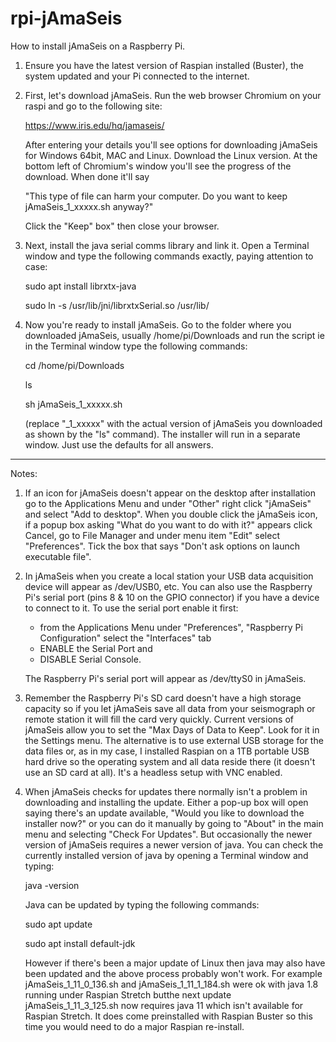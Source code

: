 # rpi-jAmaSeis
How to install jAmaSeis on a Raspberry Pi.

1. Ensure you have the latest version of Raspian installed (Buster), the system updated and your Pi connected to the internet.

2. First, let's download jAmaSeis.
Run the web browser Chromium on your raspi and go to the following site:

    https://www.iris.edu/hq/jamaseis/

    After entering your details you'll see options for downloading jAmaSeis for Windows 64bit, MAC and Linux. Download the Linux version. At the bottom left of Chromium's window you'll see the progress of the download. When done it'll say

    "This type of file can harm your computer. Do you want to keep jAmaSeis_1_xxxxx.sh anyway?"

    Click the "Keep" box" then close your browser.


3. Next, install the java serial comms library and link it. Open a Terminal window and type the following commands exactly, paying attention to case:

    sudo apt install librxtx-java
    
    sudo ln -s /usr/lib/jni/librxtxSerial.so /usr/lib/


4. Now you're ready to install jAmaSeis. Go to the folder where you downloaded jAmaSeis, usually /home/pi/Downloads   and run the script ie in the Terminal window type the following commands:

    cd /home/pi/Downloads
    
    ls
    
    sh jAmaSeis_1_xxxxx.sh

    (replace "_1_xxxxx" with the actual version of jAmaSeis you downloaded as shown by the "ls" command). The installer will run in a separate window. Just use the defaults for all answers.

-----------------------------------------------------------------------------------------

Notes:
1. If an icon for jAmaSeis doesn't appear on the desktop after installation go to the Applications Menu and under "Other" right click "jAmaSeis" and select "Add to desktop".
When you double click the jAmaSeis icon, if a popup box asking "What do you want to do with it?" appears click Cancel, go to File Manager and under menu item "Edit" select "Preferences". Tick the box that says "Don't ask options on launch executable file".

2. In jAmaSeis when you create a local station your USB data acquisition device will appear as /dev/USB0, etc.
You can also use the Raspberry Pi's serial port (pins 8 & 10 on the GPIO connector) if you have a device to connect to it.
    To use the serial port enable it first:
    - from the Applications Menu under "Preferences", "Raspberry Pi Configuration" select the "Interfaces" tab
    - ENABLE the Serial Port and
    - DISABLE Serial Console.
    
    The Raspberry Pi's serial port will appear as /dev/ttyS0 in jAmaSeis.

3. Remember the Raspberry Pi's SD card doesn't have a high storage capacity so if you let jAmaSeis save all data from your seismograph or remote station it will fill the card very quickly. Current versions of jAmaSeis allow you to set the "Max Days of Data to Keep". Look for it in the Settings menu.
The alternative is to use external USB storage for the data files or, as in my case, I installed Raspian on a 1TB portable USB hard drive so the operating system and all data reside there (it doesn't use an SD card at all). It's a headless setup with VNC enabled. 

4. When jAmaSeis checks for updates there normally isn't a problem in downloading and installing the update. Either a pop-up box will open saying there's an update available, "Would you like to download the installer now?" or you can do it manually by going to "About" in the main menu and selecting "Check For Updates".
But occasionally the newer version of jAmaSeis requires a newer version of java. You can check the currently installed version of java by opening a Terminal window and typing:

    java -version

    Java can be updated by typing the following commands:

    sudo apt update
    
    sudo apt install default-jdk

    However if there's been a major update of Linux then java may also have been updated and the above process probably won't work. For example jAmaSeis_1_11_0_136.sh and jAmaSeis_1_11_1_184.sh were ok with java 1.8 running under Raspian Stretch butthe next update jAmaSeis_1_11_3_125.sh now requires java 11 which isn't available for Raspian Stretch. It does come preinstalled with Raspian Buster so this time you would need to do a major Raspian re-install. 


